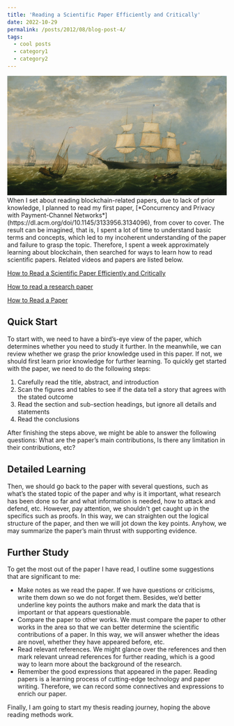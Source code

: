 ```yaml
---
title: 'Reading a Scientific Paper Efficiently and Critically'
date: 2022-10-29
permalink: /posts/2012/08/blog-post-4/
tags:
  - cool posts
  - category1
  - category2
---
```

<img src="images\met_fitz_henry_lane.jpg" />
When I set about reading blockchain-related papers, due to lack of prior knowledge, I planned to read my first paper, [*Concurrency and Privacy with Payment-Channel Networks*](https://dl.acm.org/doi/10.1145/3133956.3134096), from cover to cover. The result can be imagined, that is, I spent a lot of time to understand basic terms and concepts, which led to my incoherent understanding of the paper and failure to grasp the topic. Therefore, I spent a week approximately learning about blockchain, then searched for ways to learn how to read scientific papers. Related videos and papers are listed below.

[How to Read a Scientific Paper Efficiently and Critically](https://www.youtube.com/watch?v=lXJeU2dzzWo)

[How to read a research paper](https://www.eecs.harvard.edu/~michaelm/postscripts/ReadPaper.pdf)

[How to Read a Paper](https://web.stanford.edu/class/ee384m/Handouts/HowtoReadPaper.pdf)

## Quick Start

To start with, we need to have a bird’s-eye view of the paper, which determines whether you need to study it further. In the meanwhile, we can review whether we grasp the prior knowledge used in this paper. If not, we should first learn prior knowledge for further learning. To quickly get started with the paper, we need to do the following steps:

  1. Carefully read the title, abstract, and introduction
  2. Scan the figures and tables to see if the data tell a story that agrees with the stated outcome
  3. Read the section and sub-section headings, but ignore all details and statements
  4. Read the conclusions

After finishing the steps above, we might be able to answer the following questions: What are the paper’s main contributions, Is there any limitation in their contributions, etc?

## Detailed Learning

Then, we should go back to the paper with several questions, such as what’s the stated topic of the paper and why is it important, what research has been done so far and what information is needed, how to attack and defend, etc. However, pay attention, we shouldn't get caught up in the specifics such as proofs. In this way, we can straighten out the logical structure of the paper, and then we will jot down the key points. Anyhow, we may summarize the paper’s main thrust with supporting evidence.

## Further Study

To get the most out of the paper I have read, I outline some suggestions that are significant to me:

  - Make notes as we read the paper. If we have questions or criticisms, write them down so we do not forget them. Besides, we’d better underline key points the authors make and mark the data that is important or that appears questionable.
  - Compare the paper to other works. We must compare the paper to other works in the area so that we can better determine the scientific contributions of a paper. In this way, we will answer whether the ideas are novel, whether they have appeared before, etc.
  - Read relevant references. We might glance over the references and then mark relevant unread references for further reading, which is a good way to learn more about the background of the research.
  - Remember the good expressions that appeared in the paper. Reading papers is a learning process of cutting-edge technology and paper writing. Therefore, we can record some connectives and expressions to enrich our paper.

Finally, I am going to start my thesis reading journey, hoping the above reading methods work.
